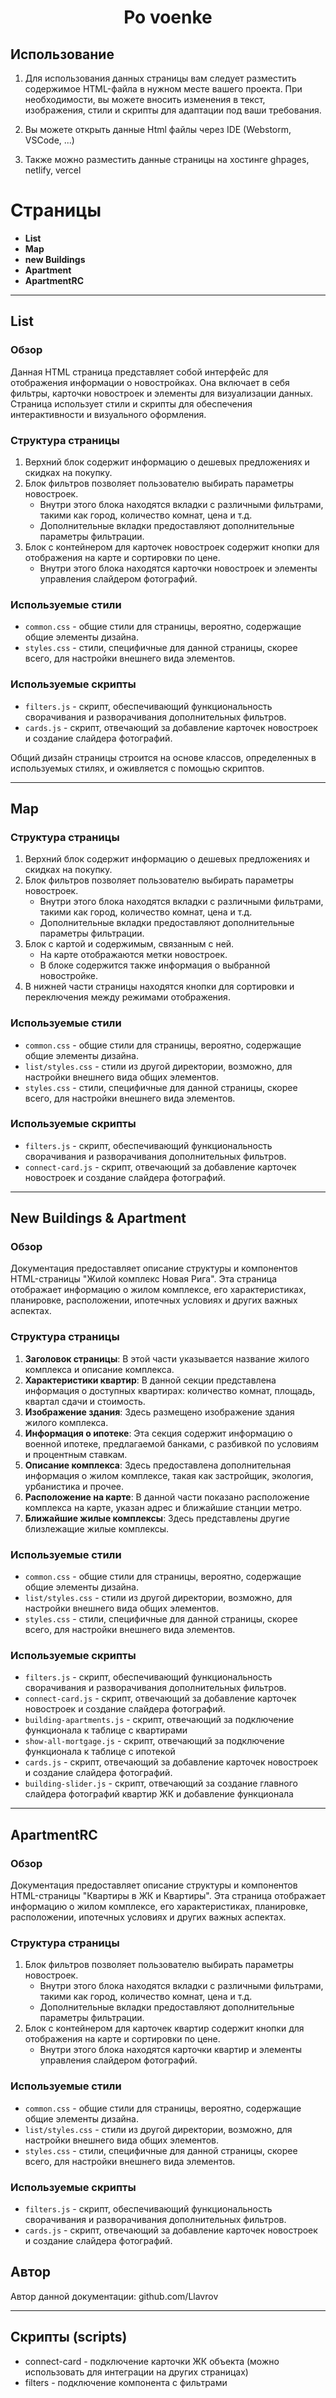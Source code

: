 <h1 align="center">Po voenke</h1>

## Использование

1. Для использования данных страницы вам следует разместить содержимое HTML-файла в нужном месте вашего проекта. При необходимости, вы можете вносить изменения в текст, изображения, стили и скрипты для адаптации под ваши требования.

2. Вы можете открыть данные Html файлы через IDE (Webstorm, VSCode, ...)

3. Также можно разместить данные страницы на хостинге ghpages, netlify, vercel


# Страницы

- **List**
- **Map**
- **new Buildings**
- **Apartment**
- **ApartmentRC**

---

## List

### Обзор

Данная HTML страница представляет собой интерфейс для отображения информации о новостройках. Она включает в себя фильтры, карточки новостроек и элементы для визуализации данных. Страница использует стили и скрипты для обеспечения интерактивности и визуального оформления.

### Структура страницы

1. Верхний блок содержит информацию о дешевых предложениях и скидках на покупку.
2. Блок фильтров позволяет пользователю выбирать параметры новостроек.
    - Внутри этого блока находятся вкладки с различными фильтрами, такими как город, количество комнат, цена и т.д.
    - Дополнительные вкладки предоставляют дополнительные параметры фильтрации.
3. Блок с контейнером для карточек новостроек содержит кнопки для отображения на карте и сортировки по цене.
    - Внутри этого блока находятся карточки новостроек и элементы управления слайдером фотографий.


### Используемые стили

- `common.css` - общие стили для страницы, вероятно, содержащие общие элементы дизайна.
- `styles.css` - стили, специфичные для данной страницы, скорее всего, для настройки внешнего вида элементов.

### Используемые скрипты

- `filters.js` - скрипт, обеспечивающий функциональность сворачивания и разворачивания дополнительных фильтров.
- `cards.js` - скрипт, отвечающий за добавление карточек новостроек и создание слайдера фотографий.

Общий дизайн страницы строится на основе классов, определенных в используемых стилях, и оживляется с помощью скриптов.

---

## Map

### Структура страницы

1. Верхний блок содержит информацию о дешевых предложениях и скидках на покупку.
2. Блок фильтров позволяет пользователю выбирать параметры новостроек.
   - Внутри этого блока находятся вкладки с различными фильтрами, такими как город, количество комнат, цена и т.д.
   - Дополнительные вкладки предоставляют дополнительные параметры фильтрации. 
3. Блок с картой и содержимым, связанным с ней.
   - На карте отображаются метки новостроек.
   - В блоке содержится также информация о выбранной новостройке.
4. В нижней части страницы находятся кнопки для сортировки и переключения между режимами отображения.

### Используемые стили

- `common.css` - общие стили для страницы, вероятно, содержащие общие элементы дизайна.
- `list/styles.css` - стили из другой директории, возможно, для настройки внешнего вида общих элементов.
- `styles.css` - стили, специфичные для данной страницы, скорее всего, для настройки внешнего вида элементов.

### Используемые скрипты

- `filters.js` - скрипт, обеспечивающий функциональность сворачивания и разворачивания дополнительных фильтров.
- `connect-card.js` - скрипт, отвечающий за добавление карточек новостроек и создание слайдера фотографий.

---

## New Buildings & Apartment

### Обзор

Документация предоставляет описание структуры и компонентов HTML-страницы "Жилой комплекс Новая Рига". Эта страница отображает информацию о жилом комплексе, его характеристиках, планировке, расположении, ипотечных условиях и других важных аспектах.

### Структура страницы

1. **Заголовок страницы**: В этой части указывается название жилого комплекса и описание комплекса.
2. **Характеристики квартир**: В данной секции представлена информация о доступных квартирах: количество комнат, площадь, квартал сдачи и стоимость.
3. **Изображение здания**: Здесь размещено изображение здания жилого комплекса.
4. **Информация о ипотеке**: Эта секция содержит информацию о военной ипотеке, предлагаемой банками, с разбивкой по условиям и процентным ставкам.
5. **Описание комплекса**: Здесь предоставлена дополнительная информация о жилом комплексе, такая как застройщик, экология, урбанистика и прочее.
6. **Расположение на карте**: В данной части показано расположение комплекса на карте, указан адрес и ближайшие станции метро.
7. **Ближайшие жилые комплексы**: Здесь представлены другие близлежащие жилые комплексы.

### Используемые стили

- `common.css` - общие стили для страницы, вероятно, содержащие общие элементы дизайна.
- `list/styles.css` - стили из другой директории, возможно, для настройки внешнего вида общих элементов.
- `styles.css` - стили, специфичные для данной страницы, скорее всего, для настройки внешнего вида элементов.

### Используемые скрипты

- `filters.js` - скрипт, обеспечивающий функциональность сворачивания и разворачивания дополнительных фильтров.
- `connect-card.js` - скрипт, отвечающий за добавление карточек новостроек и создание слайдера фотографий.
- `building-apartments.js` - скрипт, отвечающий за подключение функционала к таблице с квартирами
- `show-all-mortgage.js` - скрипт, отвечающий за подключение функционала к таблице с ипотекой
- `cards.js` - скрипт, отвечающий за добавление карточек новостроек и создание слайдера фотографий.
- `building-slider.js` - скрипт, отвечающий за создание главного слайдера фотографий квартир ЖК и добавление функционала

---

## ApartmentRC

### Обзор

Документация предоставляет описание структуры и компонентов HTML-страницы "Квартиры в ЖК и Квартиры". Эта страница отображает информацию о жилом комплексе, его характеристиках, планировке, расположении, ипотечных условиях и других важных аспектах.

### Структура страницы

1. Блок фильтров позволяет пользователю выбирать параметры новостроек.
   - Внутри этого блока находятся вкладки с различными фильтрами, такими как город, количество комнат, цена и т.д.
   - Дополнительные вкладки предоставляют дополнительные параметры фильтрации.
2. Блок с контейнером для карточек квартир содержит кнопки для отображения на карте и сортировки по цене.
   - Внутри этого блока находятся карточки квартир и элементы управления слайдером фотографий.

### Используемые стили

- `common.css` - общие стили для страницы, вероятно, содержащие общие элементы дизайна.
- `list/styles.css` - стили из другой директории, возможно, для настройки внешнего вида общих элементов.
- `styles.css` - стили, специфичные для данной страницы, скорее всего, для настройки внешнего вида элементов.

### Используемые скрипты

- `filters.js` - скрипт, обеспечивающий функциональность сворачивания и разворачивания дополнительных фильтров.
- `cards.js` - скрипт, отвечающий за добавление карточек новостроек и создание слайдера фотографий.

## Автор

Автор данной документации: github.com/Llavrov

---

## Скрипты (scripts)

- connect-card - подключение карточки ЖК объекта (можно использовать для интеграции на других страницах)
- filters - подключение компонента с фильтрами 

